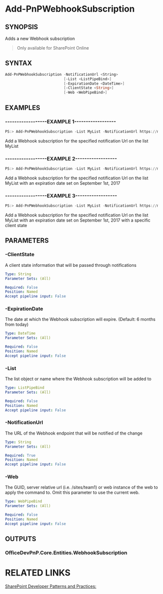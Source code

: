 # Add-PnPWebhookSubscription

## SYNOPSIS
Adds a new Webhook subscription

>Only available for SharePoint Online
## SYNTAX 

```powershell
Add-PnPWebhookSubscription -NotificationUrl <String>
                           [-List <ListPipeBind>]
                           [-ExpirationDate <DateTime>]
                           [-ClientState <String>]
                           [-Web <WebPipeBind>]
```

## EXAMPLES

### ------------------EXAMPLE 1------------------
```powershell
PS:> Add-PnPWebhookSubscription -List MyList -NotificationUrl https://my-func.azurewebsites.net/webhook
```

Add a Webhook subscription for the specified notification Url on the list MyList

### ------------------EXAMPLE 2------------------
```powershell
PS:> Add-PnPWebhookSubscription -List MyList -NotificationUrl https://my-func.azurewebsites.net/webhook -ExpirationDate "2017-09-01"
```

Add a Webhook subscription for the specified notification Url on the list MyList with an expiration date set on September 1st, 2017

### ------------------EXAMPLE 3------------------
```powershell
PS:> Add-PnPWebhookSubscription -List MyList -NotificationUrl https://my-func.azurewebsites.net/webhook -ExpirationDate "2017-09-01" -ClientState "Hello State!"
```

Add a Webhook subscription for the specified notification Url on the list MyList with an expiration date set on September 1st, 2017 with a specific client state

## PARAMETERS

### -ClientState
A client state information that will be passed through notifications

```yaml
Type: String
Parameter Sets: (All)

Required: False
Position: Named
Accept pipeline input: False
```

### -ExpirationDate
The date at which the Webhook subscription will expire. (Default: 6 months from today)

```yaml
Type: DateTime
Parameter Sets: (All)

Required: False
Position: Named
Accept pipeline input: False
```

### -List
The list object or name where the Webhook subscription will be added to

```yaml
Type: ListPipeBind
Parameter Sets: (All)

Required: False
Position: Named
Accept pipeline input: False
```

### -NotificationUrl
The URL of the Webhook endpoint that will be notified of the change

```yaml
Type: String
Parameter Sets: (All)

Required: True
Position: Named
Accept pipeline input: False
```

### -Web
The GUID, server relative url (i.e. /sites/team1) or web instance of the web to apply the command to. Omit this parameter to use the current web.

```yaml
Type: WebPipeBind
Parameter Sets: (All)

Required: False
Position: Named
Accept pipeline input: False
```

## OUTPUTS

### OfficeDevPnP.Core.Entities.WebhookSubscription

# RELATED LINKS

[SharePoint Developer Patterns and Practices:](http://aka.ms/sppnp)